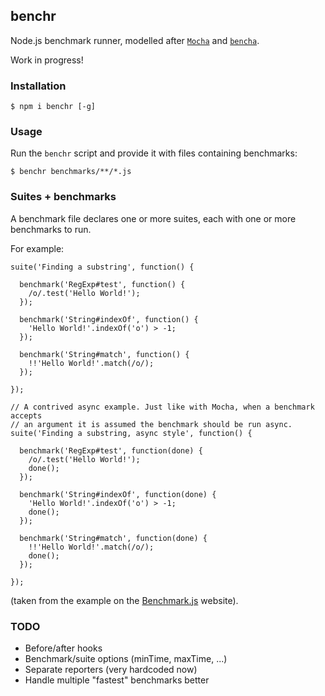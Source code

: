 ## benchr

Node.js benchmark runner, modelled after [`Mocha`](http://mochajs.org/) and [`bencha`](https://www.npmjs.com/package/bencha).

Work in progress!

### Installation

```
$ npm i benchr [-g]
```

### Usage

Run the `benchr` script and provide it with files containing benchmarks:

```
$ benchr benchmarks/**/*.js
```

### Suites + benchmarks

A benchmark file declares one or more suites, each with one or more benchmarks to run.

For example:

```
suite('Finding a substring', function() {

  benchmark('RegExp#test', function() {
    /o/.test('Hello World!');
  });

  benchmark('String#indexOf', function() {
    'Hello World!'.indexOf('o') > -1;
  });

  benchmark('String#match', function() {
    !!'Hello World!'.match(/o/);
  });

});

// A contrived async example. Just like with Mocha, when a benchmark accepts
// an argument it is assumed the benchmark should be run async.
suite('Finding a substring, async style', function() {

  benchmark('RegExp#test', function(done) {
    /o/.test('Hello World!');
    done();
  });

  benchmark('String#indexOf', function(done) {
    'Hello World!'.indexOf('o') > -1;
    done();
  });

  benchmark('String#match', function(done) {
    !!'Hello World!'.match(/o/);
    done();
  });

});
```

(taken from the example on the [Benchmark.js](http://benchmarkjs.com/) website).

### TODO

* Before/after hooks
* Benchmark/suite options (minTime, maxTime, ...)
* Separate reporters (very hardcoded now)
* Handle multiple "fastest" benchmarks better
